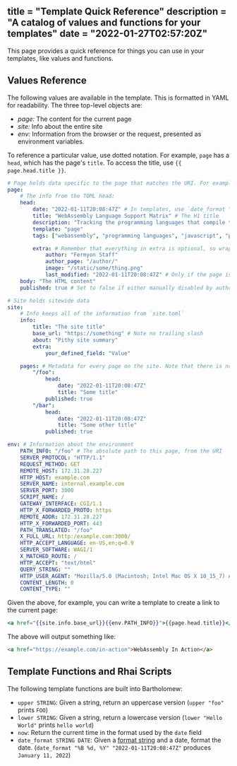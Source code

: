 title = "Template Quick Reference"
description = "A catalog of values and functions for your templates"
date = "2022-01-27T02:57:20Z"
---

This page provides a quick reference for things you can use in your templates, like values and functions.

## Values Reference

The following values are available in the template. This is formatted in YAML for readability. The three top-level objects are:

- *page:* The content for the current page
- *site:* Info about the entire site
- *env:* Information from the browser or the request, presented as environment variables.

To reference a particular value, use dotted notation. For example, `page` has a `head`, which has the page's `title`.
To access the title, use `{{ page.head.title }}`.


```yaml
# Page holds data specific to the page that matches the URI. For example, the URI /foo loads page data from /content/foo.md
page:
    # The info from the TOML head:
    head:
        date: "2022-01-11T20:08:47Z" # In templates, use `date_format "%B %m, %Y" page.head.date` to format
        title: "WebAssembly Language Support Matrix" # The H1 title
        description: "Tracking the programming languages that compile to WebAssembly (Wasm)."
        template: "page"
        tags: ["webassembly", "programming languages", "javascript", "python", "rust", "dotnet", "ruby"]

        extra: # Remember that everything in extra is optional, so wrap in #if
            author: "Fermyon Staff"
            author_page: "/author/"
            image: "/static/some/thing.png"
            last_modified: "2022-01-11T20:08:47Z" # Only if the page is modified
    body: "The HTML content"
    published: true # Set to false if either manually disabled by author or if `date` is in the future

# Site holds sitewide data
site:
    # Info keeps all of the information from `site.toml`
    info:
        title: "The site title"
        base_url: "https://something" # Note no trailing slash
        about: "Pithy site summary"
        extra:
            your_defined_field: "Value"

    pages: # Metadata for every page on the site. Note that there is no guarantee that `body` will be set.
        "/foo":
            head:
                date: "2022-01-11T20:08:47Z"
                title: "Some title"
            published: true
        "/bar":
            head:
                date: "2022-01-11T20:08:47Z"
                title: "Some other title"
            published: true

env: # Information about the environment
    PATH_INFO: "/foo" # The absolute path to this page, from the URI
    SERVER_PROTOCOL: "HTTP/1.1"
    REQUEST_METHOD: GET
    REMOTE_HOST: 172.31.28.227
    HTTP_HOST: example.com
    SERVER_NAME: internal.example.com
    SERVER_PORT: 3000
    SCRIPT_NAME: /
    GATEWAY_INTERFACE: CGI/1.1
    HTTP_X_FORWARDED_PROTO: https
    REMOTE_ADDR: 172.31.28.227
    HTTP_X_FORWARDED_PORT: 443
    PATH_TRANSLATED: "/foo"
    X_FULL_URL: http:/example.com:3000/
    HTTP_ACCEPT_LANGUAGE: en-US,en;q=0.9
    SERVER_SOFTWARE: WAGI/1
    X_MATCHED_ROUTE: /
    HTTP_ACCEPT: "text/html"
    QUERY_STRING: ""
    HTTP_USER_AGENT: "Mozilla/5.0 (Macintosh; Intel Mac OS X 10_15_7) AppleWebKit/537.36 (KHTML, like Gecko) Chrome/95.0.4638.69 Safari/537.36"
    CONTENT_LENGTH: 0
    CONTENT_TYPE: ""
```

Given the above, for example, you can write a template to create a link to the current page:

```handlebars
<a href="{{site.info.base_url}}{{env.PATH_INFO}}">{{page.head.title}}</a>
```

The above will output something like:

```html
<a href="https://example.com/in-action">WebAssembly In Action</a>
```

## Template Functions and Rhai Scripts

The following template functions are built into Bartholomew:
- `upper STRING`: Given a string, return an uppercase version (`upper "foo"` prints `FOO`)
- `lower STRING`: Given a string, return a lowercase version (`lower "Hello World"` prints `hello world`)
- `now`: Return the current time in the format used by the `date` field
- `date_format STRING DATE`: Given a [format string](https://docs.rs/chrono/latest/chrono/format/strftime/index.html#specifiers) and a date, format the date. (`date_format "%B %d, %Y" "2022-01-11T20:08:47Z"` produces `January 11, 2022`)